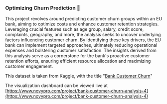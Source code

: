 ### Optimizing Churn Prediction 🏦
This project revolves around predicting customer churn groups within an EU bank, aiming to optimize costs and enhance customer retention strategies. Leveraging crucial features such as age group, salary, credit score, complaints, geography, and more, the analysis seeks to uncover underlying factors influencing customer churn. By identifying these key drivers, the EU bank can implement targeted approaches, ultimately reducing operational expenses and bolstering customer satisfaction. The insights derived from this analysis serve as a cornerstone for the bank's proactive customer retention efforts, ensuring efficient resource allocation and maximizing customer engagement.

This dataset is taken from Kaggle, with the title "[Bank Customer Churn](https://www.kaggle.com/datasets/radheshyamkollipara/bank-customer-churn/data)"

The visualization dashboard can be viewed live at [https://www.novypro.com/project/bank-customer-churn-analysis-4](https://www.novypro.com/project/bank-customer-churn-analysis-4)
